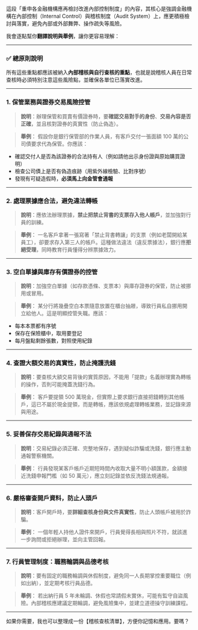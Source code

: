 這段「重申各金融機構應再檢討改進內部控制制度」的內容，其核心是強調金融機構在內部控制（Internal Control）與稽核制度（Audit System）上，應更積極檢討與落實，避免內部或外部舞弊、操作疏失等風險。

我會逐點幫你**翻譯說明與舉例**，讓你更容易理解：

---

### ✅ **總原則說明**
所有這些重點都應該被納入**內部稽核與自行查核的重點**，也就是說稽核人員在日常查核時必須特別注意這些風險點，並確保各單位已落實改進。

---

### **1. 保管業務與證券交易風險控管**

> **說明**：辦理保管和買賣有價證券時，要**確認交易對手的身份**、**交易內容是否正確**，並且核對證券的真實性（防止偽造）。

> **舉例**：
假設你是銀行保管部的作業人員，有客戶交付一張面額 100 萬的公司債要求代為保管。你應該：
- 確認交付人是否為該證券的合法持有人（例如請他出示身份證與原始購買證明）
- 檢查公司債上是否有偽造痕跡（用紫外線檢驗、比對序號）
- 發現有可疑造假時，**必須馬上向金管會通報**

---

### **2. 處理票據應合法，避免違法轉帳**

> **說明**：應依法辦理票據，**禁止把禁止背書的支票存入他人帳戶**，並加強對行員的訓練。

> **舉例**：
一名客戶拿著一張寫著「禁止背書轉讓」的支票（例如老闆開給某員工），卻要求存入第三人的帳戶。這種做法違法（違反票據法），銀行應**拒絕受理**，同時教育行員懂得分辨票據效力。

---

### **3. 空白單據與庫存有價證券的控管**

> **說明**：加強空白單據（如存款憑條、支票本）與庫存證券的保管，防止被挪用或冒用。

> **舉例**：
某分行將幾疊空白本票隨意放置在櫃台抽屜，導致行員私自挪用開立給他人。這是明顯控管失職。應該：
- 每本本票都有序號
- 保存在保險櫃中，取用要登記
- 每月盤點剩餘張數，對照使用紀錄

---

### **4. 查證大額交易的真實性，防止掩護洗錢**

> **說明**：要查核大額交易背後的實質原因，不能用「提款」名義辦理實為轉帳的操作，否則可能掩蓋洗錢行為。

> **舉例**：
客戶要提領 500 萬現金，但實際上要求銀行直接把錢轉到其他帳戶，這已不屬於現金提領，而是轉帳，應該依規處理轉帳業務，並記錄來源與用途。

---

### **5. 妥善保存交易紀錄與通報不法**

> **說明**：交易紀錄必須正確、完整地保存，遇到疑似詐騙或洗錢，銀行應主動通報警察機關。

> **舉例**：
行員發現某客戶帳戶近期短時間內收取大量不明小額匯款，金額接近洗錢申報門檻（如 50 萬元），應立刻記錄並依反洗錢法規通報。

---

### **6. 嚴格審查開戶資料，防止人頭戶**

> **說明**：客戶開戶時，要**詳細查核身份與文件真實性**，防止人頭帳戶被用於詐騙。

> **舉例**：
一個年輕人持他人證件來開戶，行員覺得長相與照片不符，就該進一步詢問或拒絕辦理，並向主管回報。

---

### **7. 行員管理制度：職務輪調與品德考核**

> **說明**：要有固定的職務輪調與休假制度，避免同一人長期掌控重要職位（例如出納），並定期考核行員品德。

> **舉例**：
若出納行員 5 年未輪調、休假也常請假未實休，可能有監守自盜風險。內部稽核應建議定期輪調，避免風險集中，並建立道德操守訓練課程。

---

如果你需要，我也可以整理成一份【稽核查核清單】，方便你記憶和應用。要嗎？